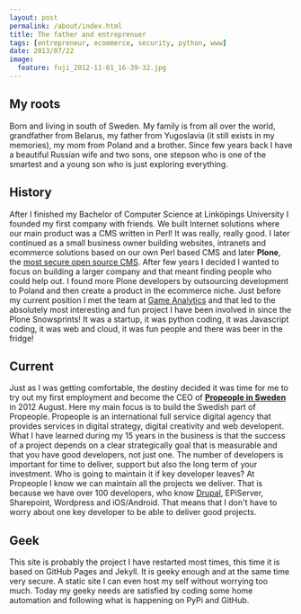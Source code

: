 ```yaml
---
layout: post
permalink: /about/index.html
title: The father and entreprenuer
tags: [entrepreneur, ecommerce, security, python, www]
date: 2013/07/22 
image:
  feature: fuji_2012-11-01_16-39-32.jpg
---
```


## My roots
Born and living in south of Sweden. My family is from all over the world, grandfather from Belarus, my father from Yugoslavia (it still exists in my memories), my mom from Poland and a brother. Since few years back I have a beautiful Russian wife and two sons, one stepson who is one of the smartest and a young son who is just exploring everything.

## History
After I finished  my Bachelor of Computer Science at Linköpings University I founded my first company with friends. We built Internet solutions where our main product was a CMS written in Perl! It was really, really good. I later continued as a small business owner building websites, intranets and ecommerce solutions based on our own Perl based CMS and later **Plone**, the [most secure open source CMS](http://plone.org). After few years I decided I wanted to focus on building a larger company and that meant finding people who could help out. I found more Plone developers by outsourcing development to Poland and then create a product in the ecommerce niche. Just before my current position I met the team at [Game Analytics](http://www.gameanalytics.com/aboutus.html) and that led to the absolutely most interesting and fun project I have been involved in since the Plone Snowsprints! It was a startup, it was python coding, it was Javascript coding, it was web and cloud, it was fun people and there was beer in the fridge!

## Current
Just as I was getting comfortable, the destiny decided it was time for me to try out my first employment and become the CEO of [**Propeople in Sweden**](http://wearepropeople.se/) in 2012 August. Here my main focus is to build the Swedish part of Propeople. Propeople is an international full service digital agency that provides services in digital strategy, digital creativity and web developent. What I have learned during my 15 years in the business is that the success of a project depends on a clear strategically goal that is measurable and that you have good developers, not just one. The number of developers is important for time to deliver, support but also the long term of your investment. Who is going to maintain it if key developer leaves? At Propeople I know we can maintain all the projects we deliver. That is because we have over 100 developers, who know [Drupal](http://wearepropeople.se/), EPiServer, Sharepoint, Wordpress and iOS/Android. That means that I don't have to worry about one key developer to be able to deliver good projects. 

## Geek
This site is probably the project I have restarted most times, this time it is based on GitHub Pages and Jekyll. It is geeky enough and at the same time very secure. A static site I can even host my self without worrying too much. Today my geeky needs are satisfied by coding some home automation and following what is happening on PyPi and GitHub.


